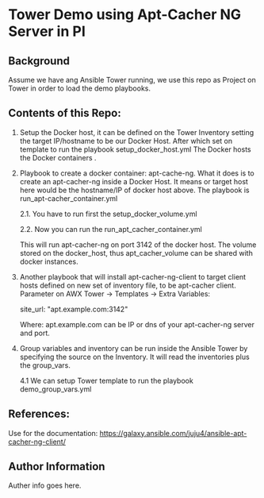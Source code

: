 # Tower Demo using Apt-Cacher NG Server in PI 

## Background

Assume we have ang Ansible Tower running, we use this repo as Project on Tower in order to load the demo playbooks.

## Contents of this Repo: 
   1.  Setup the Docker host, it can be defined on the Tower Inventory setting the target IP/hostname to be our Docker Host. 
       After which set on template to run the playbook setup_docker_host.yml 
       The Docker hosts the Docker containers . 

   2. Playbook to create a docker container: apt-cache-ng. 
      What it does is to create an apt-cacher-ng inside a Docker Host. It means or target host here would be the hostname/IP of docker host above.
        The playbook is run_apt-cacher_container.yml

      2.1.  You have to run first the setup_docker_volume.yml 

      2.2.  Now you can run the run_apt_cacher_container.yml 

      This will run apt-cacher-ng on port 3142 of the docker host. The volume stored on the docker_host, thus apt_cacher_volume can be shared with docker instances. 
    
	  
   3. Another playbook that will install apt-cacher-ng-client to target client hosts defined on new set of inventory file, to be apt-cacher client.
      Parameter on AWX Tower -> Templates -> Extra Variables: 

		site_url: "apt.example.com:3142"

      Where: apt.example.com can be IP or dns of your apt-cacher-ng server and port.

   4. Group variables and inventory can be run inside the Ansible Tower by specifying the source on the Inventory. It will read the inventories plus the group_vars.

      4.1 We can setup Tower template to run the playbook demo_group_vars.yml

 

## References:

Use for the documentation:
https://galaxy.ansible.com/juju4/ansible-apt-cacher-ng-client/

## Author Information

Auther info goes here.

